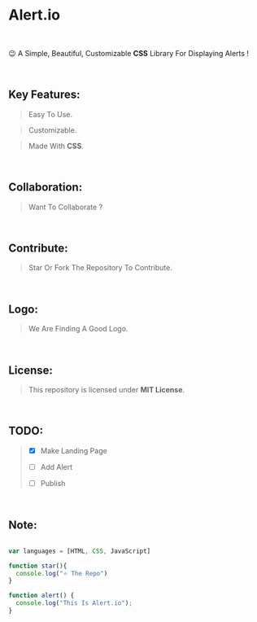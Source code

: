# **Alert.io**
<br>

😉 A Simple, Beautiful, Customizable **CSS** Library For Displaying Alerts !

<br>

## Key Features:

> Easy To Use.

> Customizable.

> Made With **CSS**.

<br>

## Collaboration:

> Want To Collaborate ?

<br>

## Contribute:

> Star Or Fork The Repository To Contribute.

<br>

## Logo:

> We Are Finding A Good Logo.

<br>

## License:

> This repository is licensed under **MIT License**.

<br>

<!--
## Colors:

> Sea Green - #00d1b2

> Green - #48c78e

> Red - #f14668

> Pink - #ea4aaa

> Yellow - #ffd257
-->


## TODO:

> - [x] Make Landing Page
> 
> - [ ] Add Alert
> 
> - [ ] Publish

<br>

## Note:
```js

var languages = [HTML, CSS, JavaScript]

function star(){
  console.log("⭐ The Repo")
}

function alert() {
  console.log("This Is Alert.io");
}


```
